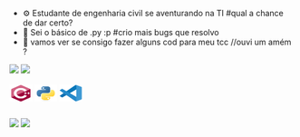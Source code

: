 
- ⚙ Estudante de engenharia civil se aventurando na TI #qual a chance de dar certo?
- 🌱 Sei o básico de .py :p #crio mais bugs que resolvo
- 💞️ vamos ver se consigo fazer alguns cod para meu tcc //ouvi um amém ?
 <div>

<img height="180em" src="https://github-readme-stats.vercel.app/api?username=FabianoRabaneda01&theme=blue-green"/>
<img height="135em" src="https://github-readme-stats.vercel.app/api/top-langs/?username=FabianoRabaneda01&theme=blue-green"/>
</div>
<div style="display: inline_block"><br>
<img align="center" alt=" .C++ " height="30" width="40" link rel="stylesheet" src = "https://raw.githubusercontent.com/devicons/devicon/master/icons/cplusplus/cplusplus-original.svg">

  <img align="center" alt=" .Py " height="30" width="40" src="https://raw.githubusercontent.com/devicons/devicon/master/icons/python/python-original.svg"> 
<img align="center" alt="Rafa-Csharp" height="30" width="40" src="https://raw.githubusercontent.com/devicons/devicon/master/icons/vscode/vscode-original.svg">
 

</div> 
 
##

<div> 
<a href="https://www.linkedin.com/in/fabiano-filho-86a732162/" target="_blank"><img src="https://img.shields.io/badge/LinkedIn-0077B5?style=for-the-badge&logo=linkedin&logoColor=white"></a>
<a href="https://www.instagram.com/fabianorabaneda/" target="_blank"><img src="https://img.shields.io/badge/-Instagram-%23E4405F?style=for-the-badge&logo=instagram&logoColor=white" target="_blank"></a>
 
</div> 




<!---

FabianoRabaneda01/FabianoRabaneda01 is a ✨ special ✨ repository because its `README.md` (this file) appears on your GitHub profile.
You can click the Preview link to take a look at your changes.
--->
